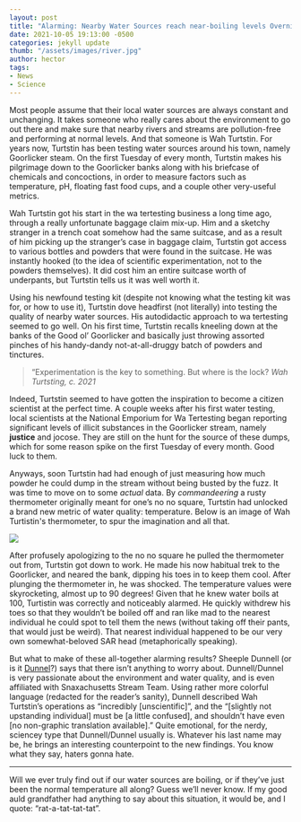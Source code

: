 ```yaml
---
layout: post
title: "Alarming: Nearby Water Sources reach near-boiling levels Overnight"
date: 2021-10-05 19:13:00 -0500
categories: jekyll update
thumb: "/assets/images/river.jpg"
author: hector
tags:
- News
- Science
---
```


Most people assume that their local water sources are always constant and unchanging. It takes someone who really cares about the environment to go out there and make sure that nearby rivers and streams are pollution-free and performing at normal levels. And that someone is Wah Turtstin. For years now, Turtstin has been testing water sources around his town, namely Goorlicker steam. On the first Tuesday of every month, Turtstin makes his pilgrimage down to the Goorlicker banks along with his briefcase of chemicals and concoctions, in order to measure factors such as temperature, pH, floating fast food cups, and a couple other very-useful metrics. 

Wah Turtstin got his start in the wa tertesting business a long time ago, through a really unfortunate baggage claim mix-up. Him and a sketchy stranger in a trench coat somehow had the same suitcase, and as a result of him picking up the stranger’s case in baggage claim, Turtstin got access to various bottles and powders that were found in the suitcase. He was instantly hooked (to the idea of scientific experimentation, not to the powders themselves). It did cost him an entire suitcase worth of underpants, but Turtstin tells us it was well worth it. 

Using his newfound testing kit (despite not knowing what the testing kit was for, or how to use it), Turtstin dove headfirst (not literally) into testing the quality of nearby water sources. His autodidactic approach to wa tertesting seemed to go well. On his first time, Turtstin recalls kneeling down at the banks of the Good ol’ Goorlicker and basically just throwing assorted pinches of his handy-dandy not-at-all-druggy batch of powders and tinctures. 

> “Experimentation is the key to something. But where is the lock? *Wah Turtsting, c. 2021*

Indeed, Turtstin seemed to have gotten the inspiration to become a citizen scientist at the perfect time. A couple weeks after his first water testing, local scientists at the National Emporium for Wa Tertesting began reporting significant levels of illicit substances in the Goorlicker stream, namely **justice** and jocose. They are still on the hunt for the source of these dumps, which for some reason spike on the first Tuesday of every month. Good luck to them.

Anyways, soon Turtstin had had enough of just measuring how much powder he could dump in the stream without being busted by the fuzz. It was time to move on to some *actual* data. By *commandeering* a rusty thermometer originally meant for one’s no no square, Turtstin had unlocked a brand new metric of water quality: temperature. Below is an image of Wah Turtistin's thermometer, to spur the imagination and all that.

![](https://hecrenews.github.io/assets/images/thermometer.jpg)

After profusely apologizing to the no no square he pulled the thermometer out from, Turtstin got down to work. He made his now habitual trek to the Goorlicker, and neared the bank, dipping his toes in to keep them cool. After plunging the thermometer in, he was shocked. The temperature values were skyrocketing, almost up to 90 degrees! Given that he knew water boils at 100, Turtistin was correctly and noticeably alarmed. He quickly withdrew his toes so that they wouldn’t be boiled off and ran like mad to the nearest individual he could spot to tell them the news (without taking off their pants, that would just be weird). That nearest individual happened to be our very own somewhat-beloved SAR head (metaphorically speaking).

But what to make of these all-together alarming results? Sheeple Dunnell (or is it [Dunnel](https://hecrenews.github.io/jekyll/update/2021/10/04/abundance-of-negative-mass-leads-top-scientists-to-question-the-existence-of-gummy-worms.html)?) says that there isn’t anything to worry about. Dunnell/Dunnel is very passionate about the environment and water quality, and is even affiliated with Snaxachusetts Stream Team. Using rather more colorful language (redacted for the reader’s sanity), Dunnell described Wah Turtstin’s operations as “incredibly [unscientific]”, and the “[slightly not upstanding individual] must be [a little confused], and shouldn’t have even [no non-graphic translation available].” Quite emotional, for the nerdy, sciencey type that Dunnell/Dunnel usually is. Whatever his last name may be, he brings an interesting counterpoint to the new findings. You know what they say, haters gonna hate.

---

Will we ever truly find out if our water sources are boiling, or if they’ve just been the normal temperature all along? Guess we’ll never know. If my good auld grandfather had anything to say about this situation, it would be, and I quote: “rat-a-tat-tat-tat”.
